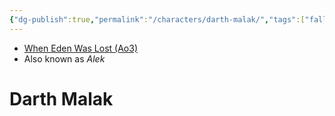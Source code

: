 ```yaml
---
{"dg-publish":true,"permalink":"/characters/darth-malak/","tags":["fallenjedi","sith","unfinished","forcesensitive"]}
---
```


- [When Eden Was Lost (Ao3)](https://archiveofourown.org/works/19334440/chapters/45992584)
- Also known as *Alek*
# Darth Malak
>

